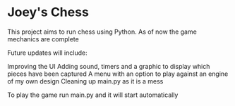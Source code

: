 # Joey's Chess

This project aims to run chess using Python.
As of now the game mechanics are complete

Future updates will include:

Improving the UI
Adding sound, timers and a graphic to display which pieces have been captured
A menu with an option to play against an engine of my own design
Cleaning up main.py as it is a mess

To play the game run main.py and it will start automatically
